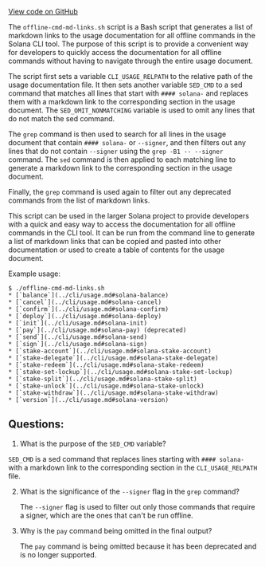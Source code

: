 [View code on GitHub](https://github.com/solana-labs/solana/blob/master/docs/offline-cmd-md-links.sh)

The `offline-cmd-md-links.sh` script is a Bash script that generates a list of markdown links to the usage documentation for all offline commands in the Solana CLI tool. The purpose of this script is to provide a convenient way for developers to quickly access the documentation for all offline commands without having to navigate through the entire usage document.

The script first sets a variable `CLI_USAGE_RELPATH` to the relative path of the usage documentation file. It then sets another variable `SED_CMD` to a sed command that matches all lines that start with `#### solana-` and replaces them with a markdown link to the corresponding section in the usage document. The `SED_OMIT_NONMATCHING` variable is used to omit any lines that do not match the sed command.

The `grep` command is then used to search for all lines in the usage document that contain `#### solana-` or `--signer`, and then filters out any lines that do not contain `--signer` using the `grep -B1 -- --signer` command. The `sed` command is then applied to each matching line to generate a markdown link to the corresponding section in the usage document.

Finally, the `grep` command is used again to filter out any deprecated commands from the list of markdown links.

This script can be used in the larger Solana project to provide developers with a quick and easy way to access the documentation for all offline commands in the CLI tool. It can be run from the command line to generate a list of markdown links that can be copied and pasted into other documentation or used to create a table of contents for the usage document. 

Example usage:

```
$ ./offline-cmd-md-links.sh
* [`balance`](../cli/usage.md#solana-balance)
* [`cancel`](../cli/usage.md#solana-cancel)
* [`confirm`](../cli/usage.md#solana-confirm)
* [`deploy`](../cli/usage.md#solana-deploy)
* [`init`](../cli/usage.md#solana-init)
* [`pay`](../cli/usage.md#solana-pay) (deprecated)
* [`send`](../cli/usage.md#solana-send)
* [`sign`](../cli/usage.md#solana-sign)
* [`stake-account`](../cli/usage.md#solana-stake-account)
* [`stake-delegate`](../cli/usage.md#solana-stake-delegate)
* [`stake-redeem`](../cli/usage.md#solana-stake-redeem)
* [`stake-set-lockup`](../cli/usage.md#solana-stake-set-lockup)
* [`stake-split`](../cli/usage.md#solana-stake-split)
* [`stake-unlock`](../cli/usage.md#solana-stake-unlock)
* [`stake-withdraw`](../cli/usage.md#solana-stake-withdraw)
* [`version`](../cli/usage.md#solana-version)
```
## Questions: 
 1. What is the purpose of the `SED_CMD` variable?
   
   `SED_CMD` is a sed command that replaces lines starting with `#### solana-` with a markdown link to the corresponding section in the `CLI_USAGE_RELPATH` file.

2. What is the significance of the `--signer` flag in the `grep` command?
   
   The `--signer` flag is used to filter out only those commands that require a signer, which are the ones that can't be run offline.

3. Why is the `pay` command being omitted in the final output?
   
   The `pay` command is being omitted because it has been deprecated and is no longer supported.
